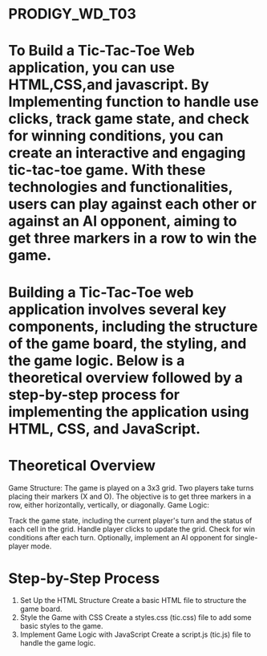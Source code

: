# PRODIGY_WD_T03

# To Build a Tic-Tac-Toe Web application, you can use HTML,CSS,and javascript. By Implementing function to handle use clicks, track game state, and check for winning conditions, you can create an interactive and engaging tic-tac-toe game. With these technologies and functionalities, users can play against each other or against an AI opponent, aiming to get three markers in a row to win the game. 

# Building a Tic-Tac-Toe web application involves several key components, including the structure of the game board, the styling, and the game logic. Below is a theoretical overview followed by a step-by-step process for implementing the application using HTML, CSS, and JavaScript.

# Theoretical Overview
  Game Structure:
The game is played on a 3x3 grid.
Two players take turns placing their markers (X and O).
The objective is to get three markers in a row, either horizontally, vertically, or diagonally.
Game Logic:

Track the game state, including the current player's turn and the status of each cell in the grid.
Handle player clicks to update the grid.
Check for win conditions after each turn.
Optionally, implement an AI opponent for single-player mode.

# Step-by-Step Process
1. Set Up the HTML Structure
 Create a basic HTML file to structure the game board.
2. Style the Game with CSS
 Create a styles.css  (tic.css) file to add some basic styles to the game.
3. Implement Game Logic with JavaScript
 Create a script.js (tic.js) file to handle the game logic.
